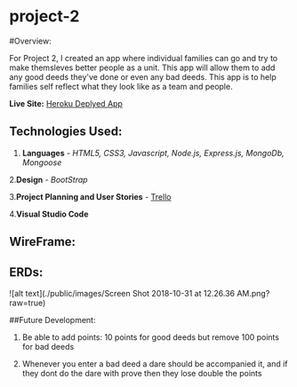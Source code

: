 # project-2

#Overview:

For Project 2, I created an app where individual families can go and try to make themsleves better people as a unit. This app will allow them to add any good deeds they've done or even any bad deeds. This app is to help families self reflect what they look like as a team and people.

**Live Site:** [Heroku Deplyed App](https://damp-anchorage-55469.herokuapp.com/)

## Technologies Used:

1. **Languages** - _HTML5, CSS3, Javascript, Node.js, Express.js, MongoDb, Mongoose_

2.**Design** - _BootStrap_

3.**Project Planning and User Stories** - [Trello](https://trello.com/b/ewYD9Z5h/project-2)

4.**Visual Studio Code**


## WireFrame:


## ERDs:

![alt text](./public/images/Screen Shot 2018-10-31 at 12.26.36 AM.png?raw=true)


##Future Development:

1. Be able to add points: 10 points for good deeds but remove 100 points for bad deeds

2. Whenever you enter a bad deed a dare should be accompanied it, and if they dont do the dare with prove then they lose double the points 
